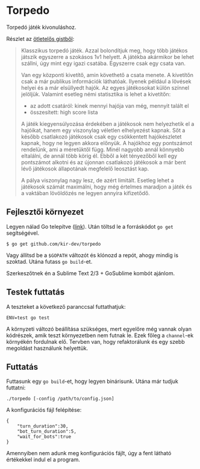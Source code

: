 Torpedo
=======

Torpedó játék kivonuláshoz.

Részlet az [ötletelős gistből](https://gist.github.com/tmichel/6972145):

>Klasszikus torpedó játék. Azzal bolondítjuk meg, hogy több játékos játszik
>egyszerre a szokásos 1v1 helyett. A játékba akármikor be lehet szállni, úgy
>mint egy igazi csatába. Egyszerre csak egy csata van.
>
>Van egy központi kivetítő, amin követhető a csata menete. A kivetítőn csak a már
>publikus információk láthatóak. Ilyenek például a lövések helyei és a már
>elsüllyedt hajók. Az egyes játékosokat külön színnel jelöljük. Valamint esetleg
>némi statisztika is lehet a kivetítőn:
>
>* az adott csatáról: kinek mennyi hajója van még, mennyit talált el
>* összesített: high score lista
>
>A játék kiegyensúlyozása érdekében a játékosok nem helyezhetik el a hajóikat,
>hanem egy viszonylag véletlen elhelyezést kapnak. Sőt a később csatlakozó
>játékosok csak egy csökkentett hajókészletet kapnak, hogy ne legyen akkora
>előnyük. A hajókhoz egy pontszámot rendelünk, ami a méretüktől függ. Minél
>nagyobb annál könnyebb eltalálni, de annál több körig él. Ebből a két tényezőből
>kell egy pontszámot alkotni és az újonnan csatlakozó játékosok a már bent lévő
>játékosok állapotának megfelelő leosztást kap.
>
>A pálya viszonylag nagy lesz, de azért limitált. Esetleg lehet a játékosok
>számát maximálni, hogy még értelmes maradjon a játék és a vaktában lövöldözés ne
>legyen annyira kifizetődő.

Fejlesztői környezet
--------------------

Legyen nálad Go telepítve ([link](http://golang.org/doc/install#install)). Után
töltsd le a forráskódot `go get` segítségével.

    $ go get github.com/kir-dev/torpedo

Vagy állítsd be a `$GOPATH` változót és klónozd a repót, ahogy mindig is
szoktad. Utána futass `go build`-et.

Szerkeszőtnek én a Sublime Text 2/3 + GoSublime kombót ajánlom.

Testek futtatás
---------------

A teszteket a következő paranccsal futtathatjuk:

    ENV=test go test

A környzeti változó beállítása szükséges, mert egyelőre még vannak olyan
kódrészek, amik teszt környezetben nem futnak le. Ezek főleg a `channel`-ek
környékén fordulnak elő. Tervben van, hogy refaktorálunk és egy szebb megoldást
használunk helyettük.

Futtatás
--------

Futtasunk egy `go build`-et, hogy legyen binárisunk. Utána már tudjuk futtatni:

    ./torpedo [-config /path/to/config.json]

A konfigurációs fájl felépítése:

    {
        "turn_duration":30,
        "bot_turn_duration":5,
        "wait_for_bots":true
    }

Amennyiben nem adunk meg konfigurációs fájlt, úgy a fent látható értékekkel
indul el a program.
